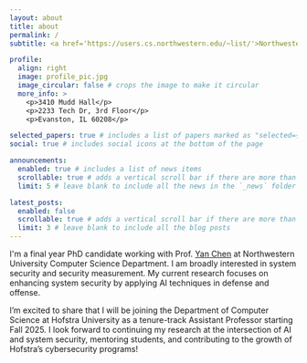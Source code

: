 ```yaml
---
layout: about
title: about
permalink: /
subtitle: <a href='https://users.cs.northwestern.edu/~list/'>Northwestern Lab for Internet and Security Technology (LIST)</a>

profile:
  align: right
  image: profile_pic.jpg
  image_circular: false # crops the image to make it circular
  more_info: >
    <p>3410 Mudd Hall</p>
    <p>2233 Tech Dr, 3rd Floor</p>
    <p>Evanston, IL 60208</p>

selected_papers: true # includes a list of papers marked as "selected={true}"
social: true # includes social icons at the bottom of the page

announcements:
  enabled: true # includes a list of news items
  scrollable: true # adds a vertical scroll bar if there are more than 3 news items
  limit: 5 # leave blank to include all the news in the `_news` folder

latest_posts:
  enabled: false
  scrollable: true # adds a vertical scroll bar if there are more than 3 new posts items
  limit: 3 # leave blank to include all the blog posts
---
```


I'm a final year PhD candidate working with Prof. [Yan Chen](https://users.cs.northwestern.edu/~ychen/) at Northwestern University Computer Science Department. I am broadly interested in system security and security measurement. My current research focuses on enhancing system security by applying AI techniques in defense and offense.

I’m excited to share that I will be joining the Department of Computer Science at Hofstra University as a tenure-track Assistant Professor starting Fall 2025. I look forward to continuing my research at the intersection of AI and system security, mentoring students, and contributing to the growth of Hofstra’s cybersecurity programs!
